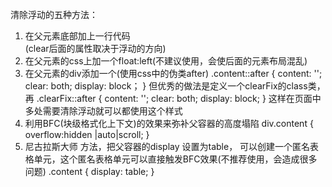 清除浮动的五种方法：
1. 在父元素底部加上一行代码 <div style="clear:left"></div>(clear后面的属性取决于浮动的方向)
2. 在父元素的css上加一个float:left(不建议使用，会使后面的元素布局混乱)
3. 在父元素的div添加一个(使用css中的伪类after)
  .content::after {
    content: '';
    clear: both;
    display: block；
  }
  但优秀的做法是定义一个clearFix的class类，再
  .clearFix::after {
    content: '';
    clear: both;
    display: block;
  }
  这样在页面中多处需要清除浮动就可以都使用这个样式
  4. 利用BFC(块级格式化上下文)的效果来弥补父容器的高度塌陷
  div.content {
    overflow:hidden |auto|scroll;
  }
  5. 尼古拉斯大师 方法，把父容器的display 设置为table，
  可以创建一个匿名表格单元，这个匿名表格单元可以直接触发BFC效果(不推荐使用，会造成很多问题)
  .content {
    display: table;
  }